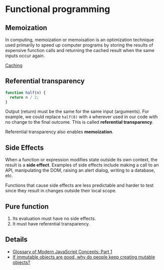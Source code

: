 # Functional programming

## Memoization

In computing, memoization or memoisation is an optimization technique used primarily to speed up
computer programs by storing the results of expensive function calls and returning the cached result
when the same inputs occur again.

[Caching](../recipes/caching.md)

## Referential transparency

```js
function half(n) {
  return n / 2;
}
```

Output (return) must be the same for the same input (arguments). For example, we could replace
`half(8)` with `4` wherever used in our code with no change to the final outcome. This is called
**referential transparency**.

Referential transparency also enables **memoization**.

## Side Effects

When a function or expression modifies state outside its own context, the result is a **side effect**.
Examples of side effects include making a call to an API, manipulating the DOM, raising an alert
dialog, writing to a database, etc.

Functions that cause side effects are less predictable and harder to test since they result in changes
outside their local scope.

## Pure function

1. Its evaluation must have no side effects.
2. It must have referential transparency.

## Details

- [Glossary of Modern JavaScript Concepts: Part 1](https://auth0.com/blog/glossary-of-modern-javascript-concepts/)
- [If immutable objects are good, why do people keep creating mutable objects?](https://softwareengineering.stackexchange.com/a/151735)
